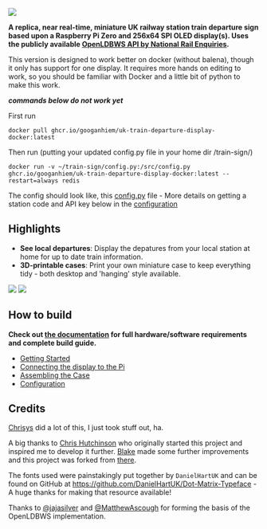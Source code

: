 ![](assets/full-logo.png)

**A replica, near real-time, miniature UK railway station train departure sign based upon a Raspberry Pi Zero and 256x64 SPI OLED display(s). Uses the publicly available [OpenLDBWS API by National Rail Enquiries](https://www.nationalrail.co.uk/).**

This version is designed to work better on docker (without balena), though it only has support for one display. It requires more hands on editing to work, so you should be familiar with Docker and a little bit of python to make this work.

***commands below do not work yet***

First run

`docker pull ghcr.io/googanhiem/uk-train-departure-display-docker:latest`

Then run (putting your updated config.py file in your home dir /train-sign/)

`docker run -v ~/train-sign/config.py:/src/config.py ghcr.io/googanhiem/uk-train-departure-display-docker:latest --restart=always redis`

The config should look like, this [config.py](/config.py) file - More details on getting a station code and API key below in the [configuration](/docs/04-configuration.md)

## Highlights
- **See local departures**: Display the depatures from your local station at home for up to date train information.
- **3D-printable cases**: Print your own miniature case to keep everything tidy - both desktop and 'hanging' style available.

![](assets/blog-header.jpg)
![](docs/images/completed-unit.jpg)

## How to build

**Check out [the documentation](/docs/01-getting-started.md) for full hardware/software requirements and complete build guide.**

- [Getting Started](/docs/01-getting-started.md)
- [Connecting the display to the Pi](/docs/02-connecting-the-display-to-the-pi.md)
- [Assembling the Case](/docs/03-assembling-the-case.md)
- [Configuration](/docs/04-configuration.md)

## Credits

[Chrisys](https://github.com/chrisys/train-departure-display) did a lot of this, I just took stuff out, ha.

A big thanks to [Chris Hutchinson](https://github.com/chrishutchinson/) who originally started this project and inspired me to develop it further. [Blake](https://github.com/ghostseven) made some further improvements and this project was forked from [there](https://github.com/ghostseven/UK-Train-Departure-Display).

The fonts used were painstakingly put together by `DanielHartUK` and can be found on GitHub at https://github.com/DanielHartUK/Dot-Matrix-Typeface - A huge thanks for making that resource available!

Thanks to [@jajasilver](https://github.com/jajsilver/UK-Train-Departure-Display-NRE) and [@MatthewAscough](https://github.com/MatthewAscough/UK-Train-Departure-Display-NRE) for forming the basis of the OpenLDBWS implementation.
